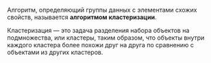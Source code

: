 Алгоритм, определяющий группы данных с элементами схожих свойств, называется **алгоритмом кластеризации**. 

Кластеризация — это задача разделения набора объектов на подмножества, или кластеры, таким образом, что объекты внутри каждого кластера более похожи друг на друга по сравнению с объектами из других кластеров.